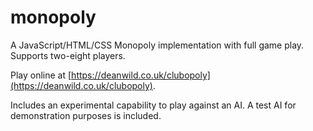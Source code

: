 # monopoly

A JavaScript/HTML/CSS Monopoly implementation with full game play. Supports two-eight players.

Play online at [https://deanwild.co.uk/clubopoly](https://deanwild.co.uk/clubopoly).

Includes an experimental capability to play against an AI. A test AI for demonstration purposes is included.
